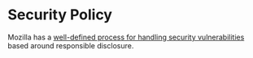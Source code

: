 # Security Policy

Mozilla has a [well-defined process for handling security vulnerabilities](https://www.mozilla.org/en-US/about/governance/policies/security-group/bugs/) based around responsible disclosure. 
